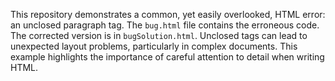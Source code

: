 This repository demonstrates a common, yet easily overlooked, HTML error: an unclosed paragraph tag. The `bug.html` file contains the erroneous code.  The corrected version is in `bugSolution.html`.  Unclosed tags can lead to unexpected layout problems, particularly in complex documents. This example highlights the importance of careful attention to detail when writing HTML.